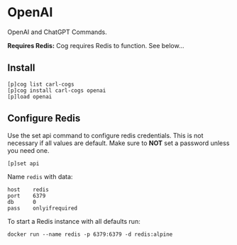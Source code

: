 # OpenAI

OpenAI and ChatGPT Commands.

**Requires Redis:** Cog requires Redis to function. See below...

## Install

```text
[p]cog list carl-cogs
[p]cog install carl-cogs openai
[p]load openai
```

## Configure Redis

Use the set api command to configure redis credentials.
This is not necessary if all values are default.
Make sure to **NOT** set a password unless you need one.

```text
[p]set api
```

Name `redis` with data:
```text
host    redis
port    6379
db      0
pass    onlyifrequired
```

To start a Redis instance with all defaults run:
```text
docker run --name redis -p 6379:6379 -d redis:alpine
```

